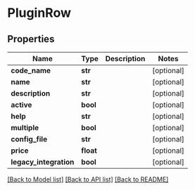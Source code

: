 # PluginRow

## Properties
Name | Type | Description | Notes
------------ | ------------- | ------------- | -------------
**code_name** | **str** |  | [optional] 
**name** | **str** |  | [optional] 
**description** | **str** |  | [optional] 
**active** | **bool** |  | [optional] 
**help** | **str** |  | [optional] 
**multiple** | **bool** |  | [optional] 
**config_file** | **str** |  | [optional] 
**price** | **float** |  | [optional] 
**legacy_integration** | **bool** |  | [optional] 

[[Back to Model list]](../README.md#documentation-for-models) [[Back to API list]](../README.md#documentation-for-api-endpoints) [[Back to README]](../README.md)


